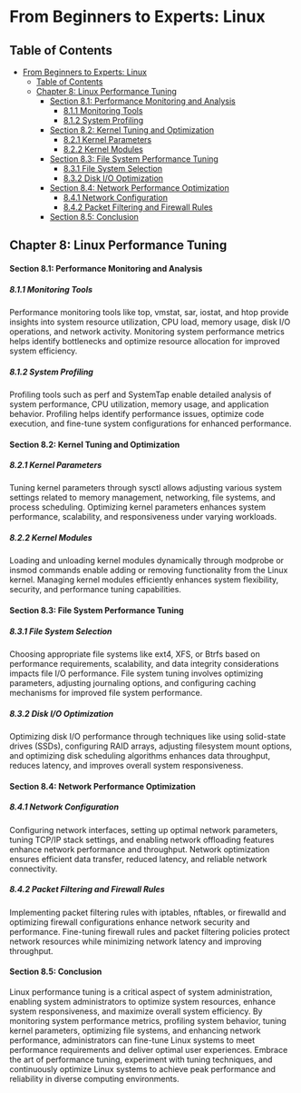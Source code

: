# From Beginners to Experts: Linux
## Table of Contents
- [From Beginners to Experts: Linux](#from-beginners-to-experts-linux)
  - [Table of Contents](#table-of-content)
  - [Chapter 8: Linux Performance Tuning](#chapter-8-linux-performance-tuning)
      - [Section 8.1: Performance Monitoring and Analysis](#section-81-performance-monitoring-and-analysis)
        - [8.1.1 Monitoring Tools](#811-monitoring-tools)
        - [8.1.2 System Profiling](#812-system-profiling)
      - [Section 8.2: Kernel Tuning and Optimization](#section-82-kernel-tuning-and-optimization)
        - [8.2.1 Kernel Parameters](#821-kernel-parameters)
        - [8.2.2 Kernel Modules](#822-kernel-modules)
      - [Section 8.3: File System Performance Tuning](#section-83-file-system-performance-tuning)
        - [8.3.1 File System Selection](#831-file-system-selection)
        - [8.3.2 Disk I/O Optimization](#832-disk-io-optimization)
      - [Section 8.4: Network Performance Optimization](#section-84-network-performance-optimization)
        - [8.4.1 Network Configuration](#841-network-configuration)
        - [8.4.2 Packet Filtering and Firewall Rules](#842-packet-filtering-and-firewall-rules)
      - [Section 8.5: Conclusion](#section-85-conclusion)

## Chapter 8: Linux Performance Tuning

#### Section 8.1: Performance Monitoring and Analysis

##### 8.1.1 Monitoring Tools

Performance monitoring tools like top, vmstat, sar, iostat, and htop provide insights into system resource utilization, CPU load, memory usage, disk I/O operations, and network activity. Monitoring system performance metrics helps identify bottlenecks and optimize resource allocation for improved system efficiency.

##### 8.1.2 System Profiling

Profiling tools such as perf and SystemTap enable detailed analysis of system performance, CPU utilization, memory usage, and application behavior. Profiling helps identify performance issues, optimize code execution, and fine-tune system configurations for enhanced performance.

#### Section 8.2: Kernel Tuning and Optimization

##### 8.2.1 Kernel Parameters

Tuning kernel parameters through sysctl allows adjusting various system settings related to memory management, networking, file systems, and process scheduling. Optimizing kernel parameters enhances system performance, scalability, and responsiveness under varying workloads.

##### 8.2.2 Kernel Modules

Loading and unloading kernel modules dynamically through modprobe or insmod commands enable adding or removing functionality from the Linux kernel. Managing kernel modules efficiently enhances system flexibility, security, and performance tuning capabilities.

#### Section 8.3: File System Performance Tuning

##### 8.3.1 File System Selection

Choosing appropriate file systems like ext4, XFS, or Btrfs based on performance requirements, scalability, and data integrity considerations impacts file I/O performance. File system tuning involves optimizing parameters, adjusting journaling options, and configuring caching mechanisms for improved file system performance.

##### 8.3.2 Disk I/O Optimization

Optimizing disk I/O performance through techniques like using solid-state drives (SSDs), configuring RAID arrays, adjusting filesystem mount options, and optimizing disk scheduling algorithms enhances data throughput, reduces latency, and improves overall system responsiveness.

#### Section 8.4: Network Performance Optimization

##### 8.4.1 Network Configuration

Configuring network interfaces, setting up optimal network parameters, tuning TCP/IP stack settings, and enabling network offloading features enhance network performance and throughput. Network optimization ensures efficient data transfer, reduced latency, and reliable network connectivity.

##### 8.4.2 Packet Filtering and Firewall Rules

Implementing packet filtering rules with iptables, nftables, or firewalld and optimizing firewall configurations enhance network security and performance. Fine-tuning firewall rules and packet filtering policies protect network resources while minimizing network latency and improving throughput.

#### Section 8.5: Conclusion

Linux performance tuning is a critical aspect of system administration, enabling system administrators to optimize system resources, enhance system responsiveness, and maximize overall system efficiency. By monitoring system performance metrics, profiling system behavior, tuning kernel parameters, optimizing file systems, and enhancing network performance, administrators can fine-tune Linux systems to meet performance requirements and deliver optimal user experiences. Embrace the art of performance tuning, experiment with tuning techniques, and continuously optimize Linux systems to achieve peak performance and reliability in diverse computing environments.
